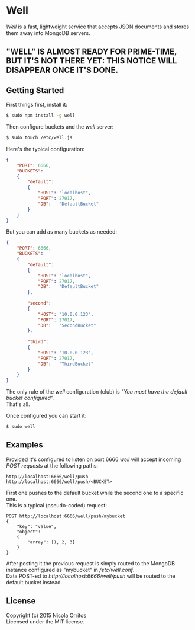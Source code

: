 # Well
_Well_ is a fast, lightweight service that accepts JSON documents and stores them away into MongoDB servers.



## "WELL" IS ALMOST READY FOR PRIME-TIME, BUT IT'S NOT THERE YET: THIS NOTICE WILL DISAPPEAR ONCE IT'S DONE.



## Getting Started
First things first, install it:
```Bash
$ sudo npm install -g well
```
Then configure buckets and the _well_ server:
```Bash
$ sudo touch /etc/well.js
```
Here's the typical configuration:
```JSON
{
    "PORT": 6666,
    "BUCKETS":
    {
        "default":
        {
            "HOST": "localhost",
            "PORT": 27017,
            "DB":   "DefaultBucket"
        }
    }
}
```

But you can add as many buckets as needed:
```JSON
{
    "PORT": 6666,
    "BUCKETS":
    {
        "default":
        {
            "HOST": "localhost",
            "PORT": 27017,
            "DB":   "DefaultBucket"
        },
        
        "second":
        {
            "HOST": "10.0.0.123",
            "PORT": 27017,
            "DB":   "SecondBucket"
        },
        
        "third":
        {
            "HOST": "10.0.0.123",
            "PORT": 27017,
            "DB":   "ThirdBucket"
        }
    }
}
```
The only rule of the _well_ configuration (club) is _"You must have the default bucket configured"_.  
That's all.

Once configured you can start it:
```Bash
$ sudo well
```


## Examples
Provided it's configured to listen on port 6666 _well_ will accept incoming *POST requests* at the following paths:

    http://localhost:6666/well/push
    http://localhost:6666/well/push/<BUCKET>

First one pushes to the default bucket while the second one to a specific one.  
This is a typical (pseudo-coded) request:

    POST http://localhost:6666/well/push/mybucket
    {
        "key": "value",
        "object":
        {
            "array": [1, 2, 3]
        }
    }

After posting it the previous request is simply routed to the MongoDB instance configured as "mybucket" in _/etc/well.conf_.  
Data POST-ed to _http://localhost:6666/well/push_ will be routed to the default bucket instead.


## License

Copyright (c) 2015 Nicola Orritos  
Licensed under the MIT license.
